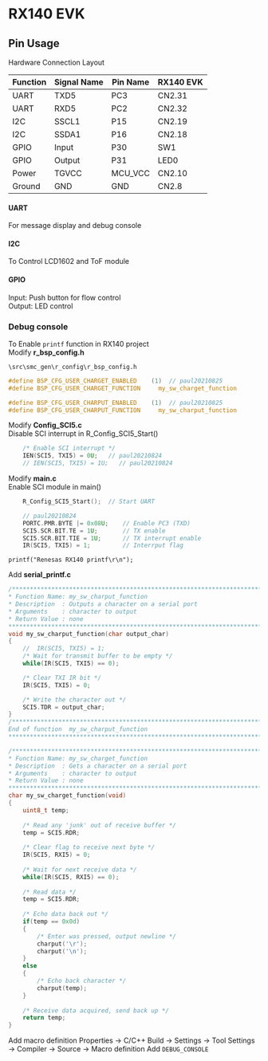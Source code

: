 # RX140 EVK
## Pin Usage
Hardware Connection Layout  

Function    | Signal Name| Pin Name  | RX140 EVK
------------|------------|-----------|-----------
UART        | TXD5       | PC3       | CN2.31
UART        | RXD5       | PC2       | CN2.32
I2C         | SSCL1      | P15       | CN2.19
I2C         | SSDA1      | P16       | CN2.18
GPIO        | Input      | P30       | SW1
GPIO        | Output     | P31       | LED0
Power       | TGVCC      | MCU_VCC   | CN2.10
Ground      | GND        | GND       | CN2.8

#### UART
For message display and debug console
 
#### I2C
To Control LCD1602 and ToF module

#### GPIO
Input: Push button for flow control  
Output: LED control

### Debug console
To Enable `printf` function in RX140 project  
Modify **r_bsp_config.h**  

    \src\smc_gen\r_config\r_bsp_config.h

```c
#define BSP_CFG_USER_CHARGET_ENABLED    (1)  // paul20210825
#define BSP_CFG_USER_CHARGET_FUNCTION     my_sw_charget_function

#define BSP_CFG_USER_CHARPUT_ENABLED    (1)  // paul20210825
#define BSP_CFG_USER_CHARPUT_FUNCTION     my_sw_charput_function
```

Modify __Config_SCI5.c__  
Disable SCI interrupt in R_Config_SCI5_Start()
```c
    /* Enable SCI interrupt */
    IEN(SCI5, TXI5) = 0U;   // paul20210824
    // IEN(SCI5, TXI5) = 1U;   // paul20210824
```

Modify __main.c__  
Enable SCI module in main()

```c
    R_Config_SCI5_Start();  // Start UART

    // paul20210824
    PORTC.PMR.BYTE |= 0x08U;    // Enable PC3 (TXD)
    SCI5.SCR.BIT.TE = 1U;       // TX enable
    SCI5.SCR.BIT.TIE = 1U;      // TX interrupt enable
    IR(SCI5, TXI5) = 1;         // Interrput flag
```

    printf("Renesas RX140 printf\r\n");

Add __serial_printf.c__
```c
/******************************************************************************
* Function Name: my_sw_charput_function
* Description  : Outputs a character on a serial port
* Arguments    : character to output
* Return Value : none
******************************************************************************/
void my_sw_charput_function(char output_char)
{
    //  IR(SCI5, TXI5) = 1;
    /* Wait for transmit buffer to be empty */
    while(IR(SCI5, TXI5) == 0);

    /* Clear TXI IR bit */
    IR(SCI5, TXI5) = 0;

    /* Write the character out */ 
    SCI5.TDR = output_char;
}
/******************************************************************************
End of function  my_sw_charput_function
******************************************************************************/

/******************************************************************************
* Function Name: my_sw_charget_function
* Description  : Gets a character on a serial port
* Arguments    : character to output
* Return Value : none
******************************************************************************/
char my_sw_charget_function(void)
{
    uint8_t temp;
    
    /* Read any 'junk' out of receive buffer */
    temp = SCI5.RDR;
    
    /* Clear flag to receive next byte */
    IR(SCI5, RXI5) = 0;
    
    /* Wait for next receive data */
    while(IR(SCI5, RXI5) == 0);
    
    /* Read data */
    temp = SCI5.RDR;
    
    /* Echo data back out */
    if(temp == 0x0d)
    {
        /* Enter was pressed, output newline */
        charput('\r');
        charput('\n');
    }
    else
    {
        /* Echo back character */
        charput(temp);
    }
    
    /* Receive data acquired, send back up */
    return temp;        
}
```

Add macro definition
Properties -> C/C++ Build -> Settings -> Tool Settings -> Compiler -> Source -> Macro definition
Add `DEBUG_CONSOLE`


